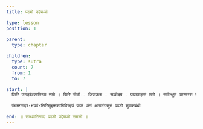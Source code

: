 ```yaml
---
title: पढमो उद्देसओ

type: lesson
position: 1
  
parent:
  type: chapter

children:
  type: sutra
  count: 7
  from: 1
  to: 7

start: |
  सिरि उसहदेवसामिस्स णमो । सिरि गोडी - जिराउला - सव्वोदय - पासणाहाणं णमो । णमोत्थुणं समणस्स भगवओ महइ महावीर वद्धमाणसामिस्स । सिरि गोयम - सोहम्माइ सव्व गणहराणं णमो । सिरि सुगुरु - देवाणं णमो ॥ 

  पंचमगणहर-भयवं-सिरिसुहम्मसामिविरइयं पढमं अंगं आयारंगसुत्तं पढमो सुयक्खंधो

end: ॥ सत्थपरिण्णाए पढमो उद्देसओ समत्तो ॥
---
```

